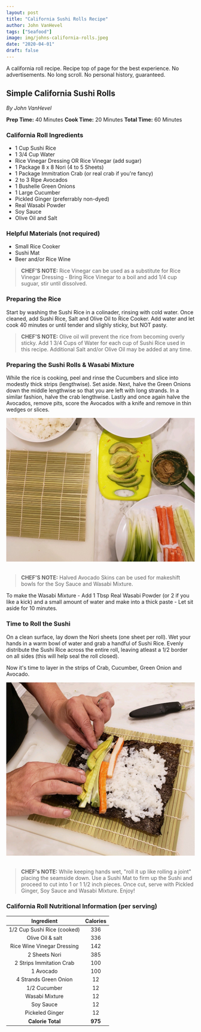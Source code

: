 ```yaml
---
layout: post
title: "California Sushi Rolls Recipe"
author: John VanHevel
tags: ["Seafood"]
image: img/johns-california-rolls.jpeg
date: "2020-04-01"
draft: false
---
```


A california roll recipe. Recipe top of page for the best experience. No advertisements. No long scroll. No personal history, guaranteed.

## Simple California Sushi Rolls ##

_By John VanHevel_

**Prep Time:** 40 Minutes
**Cook Time:** 20 Minutes
**Total Time:** 60 Minutes

### California Roll Ingredients ###

- 1 Cup Sushi Rice
- 1 3/4 Cup Water
- Rice Vinegar Dressing OR Rice Vinegar (add sugar)
- 1 Package 8 x 8 Nori (4 to 5 Sheets)
- 1 Package Immitration Crab (or real crab if you're fancy)
- 2 to 3 Ripe Avocados
- 1 Bushelle Green Onions
- 1 Large Cucumber
- Pickled Ginger (preferrably non-dyed)
- Real Wasabi Powder
- Soy Sauce
- Olive Oil and Salt

### Helpful Materials (not required) ###

- Small Rice Cooker
- Sushi Mat
- Beer and/or Rice Wine

> **CHEF'S NOTE:** Rice Vinegar can be used as a substitute for Rice Vinegar Dressing - Bring Rice Vinegar to a boil and add 1/4 cup suguar, stir until dissolved.

### Preparing the Rice ###

Start by washing the Sushi Rice in a colinader, rinsing with cold water. Once cleaned, add Sushi Rice, Salt and Olive Oil to Rice Cooker. Add water and let cook 40 minutes or until tender and slighly sticky, but NOT pasty.

> **CHEF'S NOTE:** Olive oil will prevent the rice from becoming overly sticky. Add 1 3/4 Cups of Water for each cup of Sushi Rice used in this recipe. Additional Salt and/or Olive Oil may be added at any time.

### Preparing the Sushi Rolls & Wasabi Mixture ###

While the rice is cooking, peel and rinse the Cucumbers and slice into modestly thick strips (lengthwise). Set aside. Next, halve the Green Onions down the middle lengthwise so that you are left with long strands. In a similar fashion, halve the crab lengthwise. Lastly and once again halve the Avocados, remove pits, score the Avocados with a knife and remove in thin wedges or slices.

![a kitchen countertop containing all ingredients needed for sushi rolls](img/california-roll-ingredients.jpg)
<br></br>
> **CHEF'S NOTE:** Halved Avocado Skins can be used for makeshift bowls for the Soy Sauce and Wasabi Mixture.

To make the Wasabi Mixture - Add 1 Tbsp Real Wasabi Powder (or 2 if you like a kick) and a small amount of water and make into a thick paste - Let sit aside for 10 minutes.

### Time to Roll the Sushi ###

On a clean surface, lay down the Nori sheets (one sheet per roll). Wet your hands in a warm bowl of water and grab a handful of Sushi Rice. Evenly distribute the Sushi Rice across the entire roll, leaving atleast a 1/2 border on all sides (this will help seal the roll closed).

Now it's time to layer in the strips of Crab, Cucumber, Green Onion and Avocado.

![hand folling a california roll](img/hand-rolling-sushi.jpg)
<br></br>
> **CHEF's NOTE:** While keeping hands wet, "roll it up like rolling a joint" placing the seamside down. Use a Sushi Mat to firm up the Sushi and proceed to cut into 1 or 1 1/2 inch pieces. Once cut, serve with Pickled Ginger, Soy Sauce and Wasabi Mixture. Enjoy!

### California Roll Nutritional Information (per serving) ###

| Ingredient | Calories |
| :------------: | :------------: |
| 1/2 Cup Sushi Rice (cooked)     | 336     |
| Olive Oil & salt    | 336     |
| Rice Wine Vinegar Dressing     | 142     |
| 2 Sheets Nori   | 385     |
| 2 Strips Immitation Crab   | 100    |
| 1 Avocado   | 100  |
| 4 Strands Green Onion   | 12     |
| 1/2 Cucumber  | 12     |
| Wasabi Mixture  | 12     |
| Soy Sauce   | 12     |
| Pickeled Ginger   | 12     |
| **Calorie Total**  | **975**     |
<script type="application/ld+json">
{
  "@context": "http://schema.org",
  "@type": "Recipe",
  "author": "John VanHevel",
  "cookTime": "PT30M",
  "datePublished": "2019-11-30",
  "description": "This classic fish and chips recipe from my dad.",
  "image": "/static/85dad5f1d58ebd63eb03269a0a69e739/95566/fish-and-chip-recipe.jpg",
  "recipeIngredient": [
    "3 or 4 large rustic potatoes",
    "1 & 1/2 cod filet",
    "1 qt vegetable oil",
    "2 tbsp malt vinegar",
    "Drake's Cripsy Frymix",
    "salt",
    "pepper"
  ],
  "name": "John's World Famous Fish & Chips",
  "nutrition": {
    "@type": "NutritionInformation",
    "calories": "1,183 calories"
  },
  "prepTime": "PT10M",
  "recipeInstructions": "Start by frying the chips. Wash the potatoes, chop into quarters and slice the potatoes length wise to the desired thickness. Add the potato wedges to the oil, and let them fry for 5 to 10 minutes or until golden brown. Once the chips are golden brown, carefully remove from oil, and let rest on a paper towel. While the potatoes are cooking, wash the cod filets and cut them into 4 inch sections. Next, place the sections into a bowl containing the batter mixture. Remove the chips and add the batter coated cod filets into the oil. Let cook for 5 to 10 minutes or until golden brown. Serve hot with chips, malt vinegar or tartar sauce.",
  "recipeYield": "2 servings of fish and chips"
}
</script>